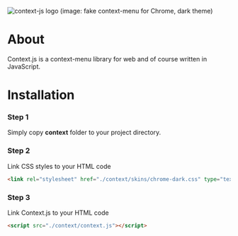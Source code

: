 ![context-js logo](https://i.ibb.co/LJ100w9/image.png)
(image: fake context-menu for Chrome, dark theme)

# About
Context.js is a context-menu library for web and of course written in JavaScript.

# Installation
### Step 1
Simply copy **context** folder to your project directory.
### Step 2
Link CSS styles to your HTML code
```html
<link rel="stylesheet" href="./context/skins/chrome-dark.css" type="text/css" />
```
### Step 3
Link Context.js to your HTML code
```html
<script src="./context/context.js"></script>
```
